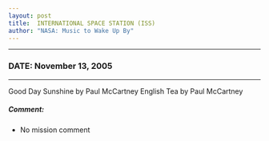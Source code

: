 ```yaml
---
layout: post
title:  INTERNATIONAL SPACE STATION (ISS)
author: "NASA: Music to Wake Up By"
---
```


----
### DATE: November 13, 2005
----
Good Day Sunshine by Paul McCartney
English Tea by Paul McCartney

##### Comment:
* No mission comment
